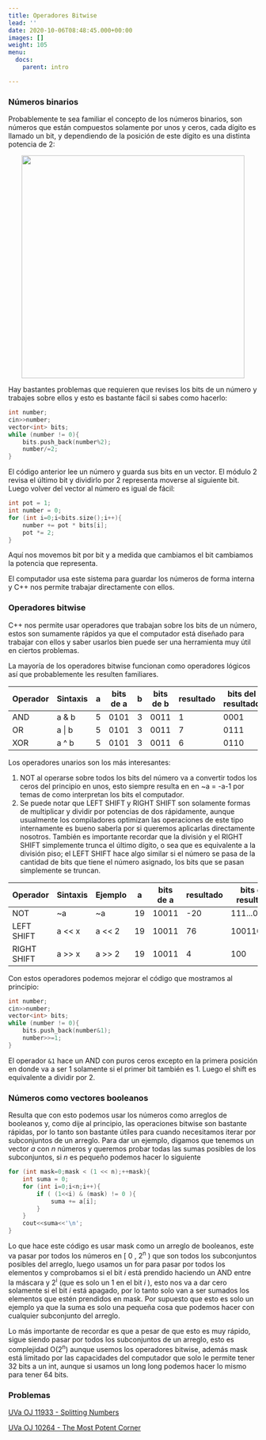 ```yaml
---
title: Operadores Bitwise
lead: ''
date: 2020-10-06T08:48:45.000+00:00
images: []
weight: 105
menu:
  docs:
    parent: intro

---
```

### Números binarios

Probablemente te sea familiar el concepto de los números binarios, son números que están compuestos solamente por unos y ceros, cada dígito es llamado un bit, y dependiendo de la posición de este dígito es una distinta potencia de 2:

<center> <img class="invertible" src="../bitwise-binarioadecimal.png" width="450"/> </center>

Hay bastantes problemas que requieren que revises los bits de un número y trabajes sobre ellos y esto es bastante fácil si sabes como hacerlo:

```c++
int number;
cin>>number;
vector<int> bits;
while (number != 0){
    bits.push_back(number%2);
    number/=2;
}
```
El código anterior lee un número y guarda sus bits en un vector. El módulo 2 revisa el último bit y dividirlo por 2 representa moverse al siguiente bit. Luego volver del vector al número es igual de fácil:

```c++
int pot = 1;
int number = 0;
for (int i=0;i<bits.size();i++){
    number += pot * bits[i];
    pot *= 2;
}
```

Aquí nos movemos bit por bit y a medida que cambiamos el bit cambiamos la potencia que representa.

El computador usa este sistema para guardar los números de forma interna y C++ nos permite trabajar directamente con ellos.

### Operadores bitwise

C++ nos permite usar operadores que trabajan sobre los bits de un número, estos son sumamente rápidos ya que el computador está diseñado para trabajar con ellos y saber usarlos bien puede ser una herramienta muy útil en ciertos problemas.

La mayoría de los operadores bitwise funcionan como operadores lógicos así que probablemente les resulten familiares.

| Operador | Sintaxis | a    | bits de a | b    | bits de b | resultado | bits del resultado |
| -------- | -------- | ---- | --------- | ---- | --------- | --------- | ------------------ |
| AND      | a & b    | 5    | 0101      | 3    | 0011      | 1         | 0001               |
| OR       | a \| b   | 5    | 0101      | 3    | 0011      | 7         | 0111               |
| XOR      | a ^ b    | 5    | 0101      | 3    | 0011      | 6         | 0110               |

Los operadores unarios son los más interesantes:

1. NOT al operarse sobre todos los bits del número va a convertir todos los ceros del principio en unos, esto siempre resulta en en ~a = -a-1 por temas de como interpretan los bits el computador.
2. Se puede notar que LEFT SHIFT y RIGHT SHIFT son solamente formas de multiplicar y dividir por potencias de dos rápidamente, aunque usualmente los compiladores optimizan las operaciones de este tipo internamente es bueno saberla por si queremos aplicarlas directamente nosotros. También es importante recordar que la división y el RIGHT SHIFT simplemente trunca el último dígito, o sea que es equivalente a la división piso; el LEFT SHIFT hace algo similar si el número se pasa de la cantidad de bits que tiene el número asignado, los bits que se pasan simplemente se truncan.

| Operador    | Sintaxis | Ejemplo | a    | bits de a | resultado | bits del resultado |
| ----------- | -------- | ------- | ---- | --------- | --------- | ------------------ |
| NOT         | ~a       | ~a      | 19   | 10011     | -20       | 111...01100        |
| LEFT SHIFT  | a << x   | a << 2  | 19   | 10011     | 76        | 1001100            |
| RIGHT SHIFT | a >> x   | a >> 2  | 19   | 10011     | 4         | 100                |

Con estos operadores podemos mejorar el código que mostramos al principio:

```c++
int number;
cin>>number;
vector<int> bits;
while (number != 0){
    bits.push_back(number&1);
    number>>=1;
}
```
El operador ```&1``` hace un AND con puros ceros excepto en la primera posición en donde va a ser 1 solamente si el primer bit también es 1. Luego el shift es equivalente a dividir por 2.

### Números como vectores booleanos

Resulta que con esto podemos usar los números como arreglos de booleanos y, como dije al principio, las operaciones bitwise son bastante rápidas, por lo tanto son bastante útiles para cuando necesitamos iterar por subconjuntos de un arreglo. Para dar un ejemplo, digamos que tenemos un vector *a* con *n* números y queremos probar todas las sumas posibles de los subconjuntos, si *n* es pequeño podemos hacer lo siguiente

```c++
for (int mask=0;mask < (1 << n);++mask){
    int suma = 0;
    for (int i=0;i<n;i++){
        if ( (1<<i) & (mask) != 0 ){
            suma += a[i];
        }
    }
    cout<<suma<<'\n';
}
```

Lo que hace este código es usar mask como un arreglo de booleanos, este va pasar por todos los números en [ 0 , 2<sup>n</sup> ) que son todos los subconjuntos posibles del arreglo, luego usamos un for para pasar por todos los elementos y comprobamos si el bit *i* está prendido haciendo un AND entre la máscara y 2<sup>i</sup> (que es solo un 1 en el bit *i* ), esto nos va a dar cero solamente si el bit *i* está apagado, por lo tanto solo van a ser sumados los elementos que estén prendidos en mask. Por supuesto que esto es solo un ejemplo ya que la suma es solo una pequeña cosa que podemos hacer con cualquier subconjunto del arreglo.

Lo más importante de recordar es que a pesar de que esto es muy rápido, sigue siendo pasar por todos los subconjuntos de un arreglo, esto es complejidad O(2<sup>n</sup>) aunque usemos los operadores bitwise, además mask está limitado por las capacidades del computador que solo le permite tener 32 bits a un int, aunque si usamos un long long podemos hacer lo mismo para tener 64 bits.

### Problemas

[UVa OJ 11933 - Splitting Numbers](https://onlinejudge.org/index.php?option=com_onlinejudge&amp;Itemid=8&amp;category=24&amp;page=show_problem&amp;problem=3084)

[UVa OJ 10264 - The Most Potent Corner](https://onlinejudge.org/index.php?option=com_onlinejudge&amp;Itemid=8&amp;category=24&amp;page=show_problem&amp;problem=1205)                                     
